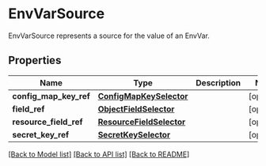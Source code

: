 # EnvVarSource

EnvVarSource represents a source for the value of an EnvVar.
## Properties
Name | Type | Description | Notes
------------ | ------------- | ------------- | -------------
**config_map_key_ref** | [**ConfigMapKeySelector**](ConfigMapKeySelector.md) |  | [optional] 
**field_ref** | [**ObjectFieldSelector**](ObjectFieldSelector.md) |  | [optional] 
**resource_field_ref** | [**ResourceFieldSelector**](ResourceFieldSelector.md) |  | [optional] 
**secret_key_ref** | [**SecretKeySelector**](SecretKeySelector.md) |  | [optional] 

[[Back to Model list]](../README.md#documentation-for-models) [[Back to API list]](../README.md#documentation-for-api-endpoints) [[Back to README]](../README.md)



